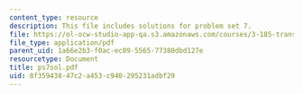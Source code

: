 ```yaml
---
content_type: resource
description: This file includes solutions for problem set 7.
file: https://ol-ocw-studio-app-qa.s3.amazonaws.com/courses/3-185-transport-phenomena-in-materials-engineering-fall-2003/8f35943847c2a453c940295231adbf29_ps7sol.pdf
file_type: application/pdf
parent_uid: 1a66e2b3-f0ac-ec09-5565-77380dbd127e
resourcetype: Document
title: ps7sol.pdf
uid: 8f359438-47c2-a453-c940-295231adbf29
---
```


